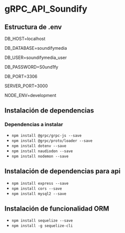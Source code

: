 # gRPC_API_Soundify

## Estructura de .env
DB_HOST=localhost

DB_DATABASE=soundifymedia

DB_USER=soundifymedia_user

DB_PASSWORD=S0und1fy

DB_PORT=3306

SERVER_PORT=3000

NODE_ENV=development

## Instalación de dependencias
### Dependencias a instalar
* `npm install @grpc/grpc-js --save`
* `npm install @grpc/proto/loader --save`
* `npm install dotenv --save`
* `npm install naudiodon --save`
* `npm install nodemon --save`

## Instalación de dependencias para api
* `npm install express --save`
* `npm install cors --save`
* `npm install mysql2 --save`
## Instalación de funcionalidad ORM
* `npm install sequelize --save`
* `npm install -g sequelize-cli`